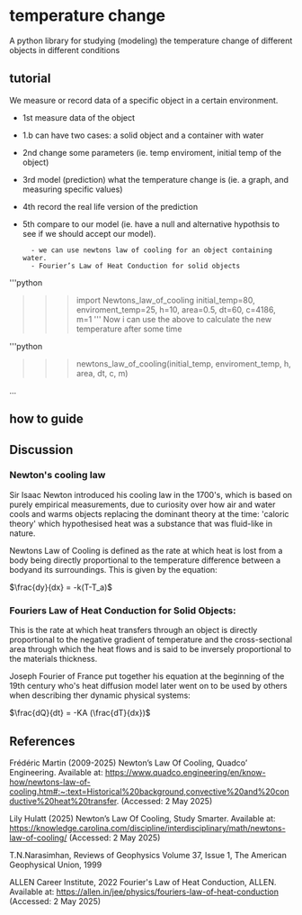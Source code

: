 # temperature change

A python library for studying (modeling) the temperature 
change of different objects in different conditions

## tutorial

We measure or record data of a specific object in a certain environment.

- 1st measure data of the object
- 1.b can have two cases: a solid object and a container with water
- 2nd change some parameters (ie. temp enviroment, initial temp of the object)
- 3rd model (prediction) what the temperature change is (ie. a graph, and measuring specific values)
- 4th record the real life version of the prediction
- 5th compare to our model (ie. have a null and alternative hypothsis to see if we should accept our model).
  
        - we can use newtons law of cooling for an object containing water.
        - Fourier’s Law of Heat Conduction for solid objects

'''python
>>> import Newtons_law_of_cooling
>>> initial_temp=80,
        enviroment_temp=25,
        h=10,
        area=0.5,
        dt=60,
        c=4186,
        m=1
'''
Now i can use the above to calculate the new temperature after some time

'''python
>>>newtons_law_of_cooling(initial_temp, enviroment_temp, h, area, dt, c, m)


...

## how to guide

## Discussion
### Newton's cooling law
Sir Isaac Newton introduced his cooling law in the 1700's, which is based on purely empirical measurements, due to curiosity over how air and water cools and warms objects replacing the dominant theory at the time: 'caloric theory' which hypothesised heat was a substance that was fluid-like in nature. 

Newtons Law of Cooling is defined as the rate at which heat is lost from a body being directly proportional to the temperature difference between a bodyand its surroundings. This is given by the equation: 

$\frac{dy}{dx} = -k(T-T_a)$

### Fouriers Law of Heat Conduction for Solid Objects:
This is the rate at which heat transfers through an object is directly proportional to the negative gradient of temperature and the cross-sectional area through which the heat flows and is said to be inversely proportional to the materials thickness. 

Joseph Fourier of France put together his equation at the beginning of the 19th century who's heat diffusion model later went on to be used by others when describing ther dynamic physical systems: 

$\frac{dQ}{dt} = -KA (\frac{dT}{dx})$ 




## References
Frédéric Martin (2009-2025) Newton’s Law Of Cooling, Quadco’ Engineering. 
Available at: https://www.quadco.engineering/en/know-how/newtons-law-of-cooling.htm#:~:text=Historical%20background,convective%20and%20conductive%20heat%20transfer. (Accessed: 2 May 2025) 

Lily Hulatt (2025) Newton’s Law Of Cooling, Study Smarter.
Available at: https://knowledge.carolina.com/discipline/interdisciplinary/math/newtons-law-of-cooling/ (Accessed: 2 May 2025) 

T.N.Narasimhan, Reviews of Geophysics Volume 37, Issue 1, The American Geophysical Union, 1999 

ALLEN Career Institute, 2022 Fourier's Law of Heat Conduction, ALLEN. Available at: https://allen.in/jee/physics/fouriers-law-of-heat-conduction (Accessed: 2 May 2025) 
